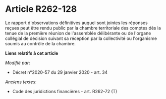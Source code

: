 # Article R262-128

Le rapport d'observations définitives auquel sont jointes les réponses reçues peut être rendu public par la chambre
territoriale des comptes dès la tenue de la première réunion de l'assemblée délibérante ou de l'organe collégial de décision
suivant sa réception par la collectivité ou l'organisme soumis au contrôle de la chambre.

**Liens relatifs à cet article**

_Modifié par_:

  - Décret n°2020-57 du 29 janvier 2020 - art. 34

_Anciens textes_:

  - Code des juridictions financières - art. R262-72 (T)
